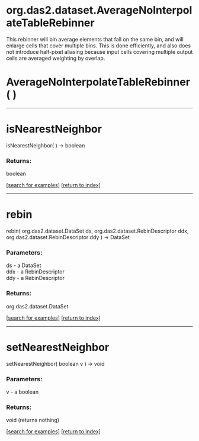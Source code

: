# org.das2.dataset.AverageNoInterpolateTableRebinner

This rebinner will bin average elements that fall on the same bin, and will enlarge cells that
 cover multiple bins.  This is done efficiently, and also does not introduce half-pixel aliasing because
 input cells covering multiple output cells are averaged weighting by overlap.

# AverageNoInterpolateTableRebinner( )


***
<a name="isNearestNeighbor"></a>
# isNearestNeighbor
isNearestNeighbor(  ) &rarr; boolean



### Returns:
boolean


<a href="https://github.com/autoplot/dev/search?q=isNearestNeighbor&unscoped_q=isNearestNeighbor">[search for examples]</a>
<a href="https://github.com/autoplot/documentation/blob/master/javadoc/index-all.md">[return to index]</a>

***
<a name="rebin"></a>
# rebin
rebin( org.das2.dataset.DataSet ds, org.das2.dataset.RebinDescriptor ddx, org.das2.dataset.RebinDescriptor ddy ) &rarr; DataSet



### Parameters:
ds - a DataSet
<br>ddx - a RebinDescriptor
<br>ddy - a RebinDescriptor

### Returns:
org.das2.dataset.DataSet


<a href="https://github.com/autoplot/dev/search?q=rebin&unscoped_q=rebin">[search for examples]</a>
<a href="https://github.com/autoplot/documentation/blob/master/javadoc/index-all.md">[return to index]</a>

***
<a name="setNearestNeighbor"></a>
# setNearestNeighbor
setNearestNeighbor( boolean v ) &rarr; void



### Parameters:
v - a boolean

### Returns:
void (returns nothing)


<a href="https://github.com/autoplot/dev/search?q=setNearestNeighbor&unscoped_q=setNearestNeighbor">[search for examples]</a>
<a href="https://github.com/autoplot/documentation/blob/master/javadoc/index-all.md">[return to index]</a>

